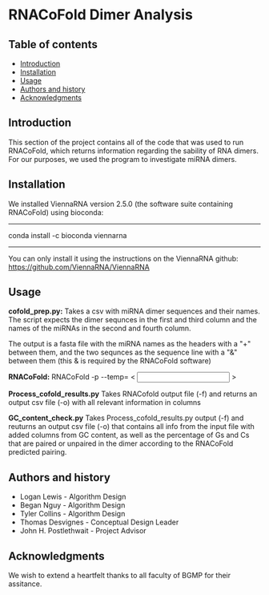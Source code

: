 RNACoFold Dimer Analysis
=================================================


Table of contents
-----------------

* [Introduction](#introduction)
* [Installation](#installation)
* [Usage](#usage)
* [Authors and history](#authors-and-history)
* [Acknowledgments](#acknowledgments)


Introduction
------------

This section of the project contains all of the code that was used to run RNACoFold, which returns information regarding the sability of RNA dimers. For our purposes, we used the program to investigate miRNA dimers.

Installation
------------

We installed ViennaRNA version 2.5.0 (the software suite containing RNACoFold) using bioconda:
***
conda install -c bioconda viennarna
***
You can only install it using the instructions on the ViennaRNA github:
https://github.com/ViennaRNA/ViennaRNA 

Usage
-----
**cofold_prep.py:**
Takes a csv with miRNA dimer sequences and their names. The script expects the dimer sequnces in the first and third column and the names of the miRNAs in the second and fourth column.

The output is a fasta file with the miRNA names as the headers with a "+" between them, and the two sequnces as the sequence line with a "&" between them (this & is required by the RNACoFold software)

**RNACoFold:**
RNACoFold -p --temp=<tempurature in celcius> < <input fasta> > <output file>

**Process_cofold_results.py**
Takes RNACofold output file (-f) and returns an output csv file (-o) with all relevant information in columns

**GC_content_check.py**
Takes Process_cofold_results.py output (-f) and reuturns an output csv file (-o) that contains all info from the input file with added columns from GC content, as well as the percentage of Gs and Cs that are paired or unpaired in the dimer according to the RNACoFold predicted pairing.


Authors and history
---------------------------

* Logan Lewis - Algorithm Design
* Began Nguy - Algorithm Design
* Tyler Collins - Algorithm Design
* Thomas Desvignes - Conceptual Design Leader
* John H. Postlethwait - Project Advisor

Acknowledgments
---------------

We wish to extend a heartfelt thanks to all faculty of BGMP for their assitance. 